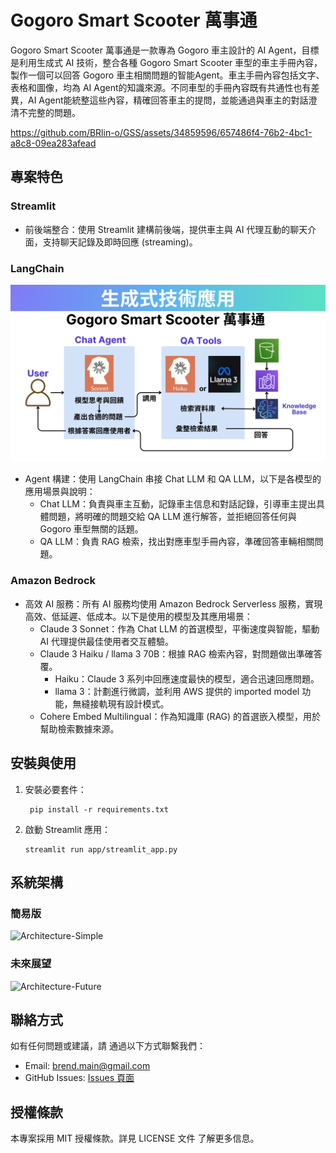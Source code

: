 # Gogoro Smart Scooter 萬事通

Gogoro Smart Scooter 萬事通是一款專為 Gogoro 車主設計的 AI Agent，目標是利用生成式 AI 技術，整合各種 Gogoro Smart Scooter 車型的車主手冊內容，製作一個可以回答 Gogoro 車主相關問題的智能Agent。車主手冊內容包括文字、表格和圖像，均為 AI Agent的知識來源。不同車型的手冊內容既有共通性也有差異，AI Agent能統整這些內容，精確回答車主的提問，並能通過與車主的對話澄清不完整的問題。


https://github.com/BRlin-o/GSS/assets/34859596/657486f4-76b2-4bc1-a8c8-09ea283afead


## 專案特色

### Streamlit

- 前後端整合：使用 Streamlit 建構前後端，提供車主與 AI 代理互動的聊天介面，支持聊天記錄及即時回應 (streaming)。

### LangChain

![AI-workflow](https://raw.githubusercontent.com/BRlin-o/GSS/main/images/AI-workflow.png)

- Agent 構建：使用 LangChain 串接 Chat LLM 和 QA LLM，以下是各模型的應用場景與說明：
  - Chat LLM：負責與車主互動，記錄車主信息和對話記錄，引導車主提出具體問題，將明確的問題交給 QA LLM 進行解答，並拒絕回答任何與 Gogoro 車型無關的話題。
  - QA LLM：負責 RAG 檢索，找出對應車型手冊內容，準確回答車輛相關問題。

### Amazon Bedrock

- 高效 AI 服務：所有 AI 服務均使用 Amazon Bedrock Serverless 服務，實現高效、低延遲、低成本。以下是使用的模型及其應用場景：
  - Claude 3 Sonnet：作為 Chat LLM 的首選模型，平衡速度與智能，驅動 AI 代理提供最佳使用者交互體驗。
  - Claude 3 Haiku / llama 3 70B：根據 RAG 檢索內容，對問題做出準確答覆。
    - Haiku：Claude 3 系列中回應速度最快的模型，適合迅速回應問題。
    - llama 3：計劃進行微調，並利用 AWS 提供的 imported model 功能，無縫接軌現有設計模式。
  - Cohere Embed Multilingual：作為知識庫 (RAG) 的首選嵌入模型，用於幫助檢索數據來源。

## 安裝與使用

1. 安裝必要套件：
   ```
    pip install -r requirements.txt
   ```
2. 啟動 Streamlit 應用：
   ```
   streamlit run app/streamlit_app.py
    ```


## 系統架構

### 簡易版

![Architecture-Simple](https://raw.githubusercontent.com/BRlin-o/GSS/main/images/Architecture-Simple.png)

### 未來展望

![Architecture-Future](https://raw.githubusercontent.com/BRlin-o/GSS/main/images/Architecture-Future.png)

## 聯絡方式
如有任何問題或建議，請
通過以下方式聯繫我們：

- Email: brend.main@gmail.com
- GitHub Issues: [Issues 頁面](https://github.com/BRlin-o/GSS/issues)

## 授權條款
本專案採用 MIT 授權條款。詳見 LICENSE 文件 了解更多信息。
